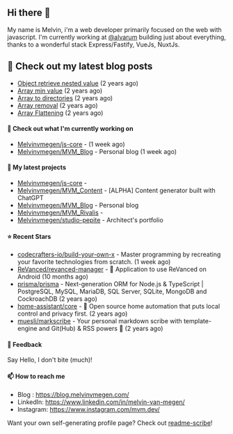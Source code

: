 ## Hi there 👋

My name is Melvin, i'm a web developer primarily focused on the web with javascript.
I'm currently working at [@alvarum](https://alvarum.com/) building just about everything, thanks to a wonderful stack Express/Fastify, VueJs, NuxtJs.

## 📜 Check out my latest blog posts

- [Object retrieve nested value](https://blog.melvinvmegen.com/snippets/object-nested-value) (2 years ago)
- [Array min value](https://blog.melvinvmegen.com/snippets/array-min-value) (2 years ago)
- [Array to directories](https://blog.melvinvmegen.com/snippets/array-directories) (2 years ago)
- [Array removal](https://blog.melvinvmegen.com/snippets/array-removal) (2 years ago)
- [Array Flattening](https://blog.melvinvmegen.com/snippets/flatten-array) (2 years ago)

#### 👷 Check out what I'm currently working on

- [Melvinvmegen/js-core](https://github.com/Melvinvmegen/js-core) -  (1 week ago)
- [Melvinvmegen/MVM_Blog](https://github.com/Melvinvmegen/MVM_Blog) - Personal blog (1 week ago)

#### 🌱 My latest projects

- [Melvinvmegen/js-core](https://github.com/Melvinvmegen/js-core) - 
- [Melvinvmegen/MVM_Content](https://github.com/Melvinvmegen/MVM_Content) - [ALPHA] Content generator built with ChatGPT
- [Melvinvmegen/MVM_Blog](https://github.com/Melvinvmegen/MVM_Blog) - Personal blog
- [Melvinvmegen/MVM_Rivalis](https://github.com/Melvinvmegen/MVM_Rivalis) - 
- [Melvinvmegen/studio-pepite](https://github.com/Melvinvmegen/studio-pepite) - Architect&#39;s portfolio

#### ⭐ Recent Stars

- [codecrafters-io/build-your-own-x](https://github.com/codecrafters-io/build-your-own-x) - Master programming by recreating your favorite technologies from scratch. (1 week ago)
- [ReVanced/revanced-manager](https://github.com/ReVanced/revanced-manager) - 💊 Application to use ReVanced on Android  (10 months ago)
- [prisma/prisma](https://github.com/prisma/prisma) - Next-generation ORM for Node.js &amp; TypeScript | PostgreSQL, MySQL, MariaDB, SQL Server, SQLite, MongoDB and CockroachDB (2 years ago)
- [home-assistant/core](https://github.com/home-assistant/core) - :house_with_garden: Open source home automation that puts local control and privacy first. (2 years ago)
- [muesli/markscribe](https://github.com/muesli/markscribe) - Your personal markdown scribe with template-engine and Git(Hub) &amp; RSS powers 📜 (2 years ago)

#### 💬 Feedback

Say Hello, I don't bite (much)!

#### 📫 How to reach me

- Blog : https://blog.melvinvmegen.com/
- LinkedIn: https://www.linkedin.com/in/melvin-van-megen/
- Instagram: https://www.instagram.com/mvm.dev/

Want your own self-generating profile page? Check out [readme-scribe](https://github.com/muesli/readme-scribe)!
